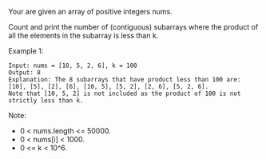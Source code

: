 Your are given an array of positive integers nums.

Count and print the number of (contiguous) subarrays where the product of all the elements in the subarray is less than k.

Example 1:

~~~
Input: nums = [10, 5, 2, 6], k = 100
Output: 8
Explanation: The 8 subarrays that have product less than 100 are: [10], [5], [2], [6], [10, 5], [5, 2], [2, 6], [5, 2, 6].
Note that [10, 5, 2] is not included as the product of 100 is not strictly less than k.
~~~

Note:

* 0 < nums.length <= 50000.
* 0 < nums[i] < 1000.
* 0 <= k < 10^6.
